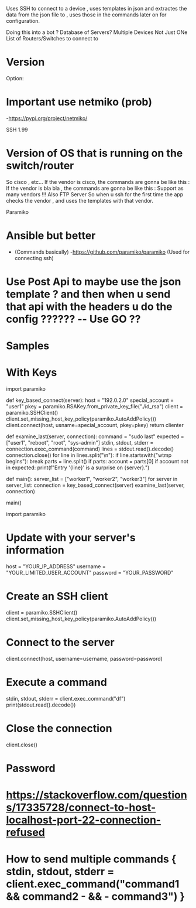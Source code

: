 Uses SSH to connect to a device , uses templates in json and extractes the data from the json file to , uses those in the commands later on for configuration.


Doing this into a bot ?
Database of Servers?
Multiple Devices Not Just ONe
List of Routers/Switches to connect to 



# Version



Option: 

# Important use netmiko (prob)

-https://pypi.org/project/netmiko/



SSH 1.99


# Version of OS that is running on the switch/router
So cisco , etc...
If the vendor is cisco, the commands are gonna be like this :
If the vendor is bla bla , the commands are gonna be like this :
Support as many vendors !!!
Also FTP Server 
So when u ssh for the first time the app checks the vendor , and uses the templates with that vendor.




Paramiko






# Ansible but better


- (Commands basically)
-https://github.com/paramiko/paramiko (Used for connecting ssh)



 
# Use Post Api to maybe use the json template ? and then when u send that api with the headers u do the config ??????  -- Use GO ??




# Samples


# With Keys
import paramiko

def key_based_connect(server):
host = "192.0.2.0"
special_account = "user1"
pkey = paramiko.RSAKey.from_private_key_file("./id_rsa")
client = paramiko.SSHClient()
client.set_missing_host_key_policy(paramiko.AutoAddPolicy())
client.connect(host, usname=special_account, pkey=pkey)
return clienter

def examine_last(server, connection):
command = "sudo last"
expected = ["user1", "reboot", "root", "sys-admin"]
stdin, stdout, stderr = connection.exec_command(command)
lines = stdout.read().decode()
connection.close()
for line in lines.split("\n"):
if line.startswith("wtmp begins"):
break
parts = line.split()
if parts:
account = parts[0]
if account not in expected:
print(f"Entry '{line}' is a surprise on {server}.")

def main():
server_list = ["worker1", "worker2", "worker3"]
for server in server_list:
connection = key_based_connect(server)
examine_last(server, connection)

main()





import paramiko

# Update with your server's information
host = "YOUR_IP_ADDRESS"
username = "YOUR_LIMITED_USER_ACCOUNT"
password = "YOUR_PASSWORD"

# Create an SSH client
client = paramiko.SSHClient()
client.set_missing_host_key_policy(paramiko.AutoAddPolicy())

# Connect to the server
client.connect(host, username=username, password=password)

# Execute a command
stdin, stdout, stderr = client.exec_command("df")
print(stdout.read().decode())

# Close the connection
client.close()

# Password 



# https://stackoverflow.com/questions/17335728/connect-to-host-localhost-port-22-connection-refused




# How to send multiple commands { stdin, stdout, stderr = client.exec_command("command1 && command2 - &&  - command3") }
